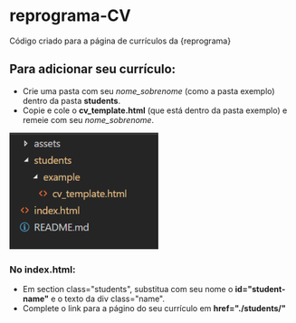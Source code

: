 # reprograma-CV
Código criado para a página de currículos da {reprograma}

## Para adicionar seu currículo:
- Crie uma pasta com seu *nome_sobrenome* (como a pasta exemplo) dentro da pasta **students**.
- Copie e cole o **cv_template.html** (que está dentro da pasta exemplo) e remeie com seu *nome_sobrenome*.

![alt text](./assets/img/files.png)

### No index.html:
- Em section class="students", substitua com seu nome o **id="student-name"** e o texto da div class="name".
- Complete o link para a págino do seu currículo em **href="./students/"**


